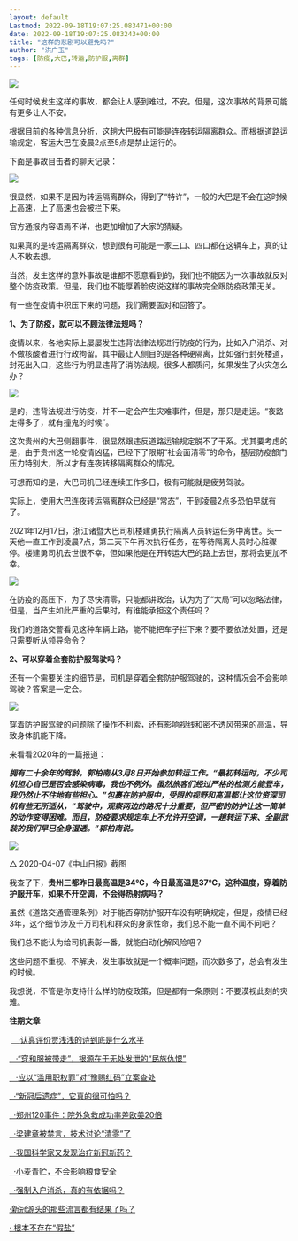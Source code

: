 ```yaml
---
layout: default
Lastmod: 2022-09-18T19:07:25.083471+00:00
date: 2022-09-18T19:07:25.083243+00:00
title: "这样的悲剧可以避免吗?"
author: "洪广玉"
tags: [防疫,大巴,转运,防护服,离群]
---
```


![](https://images.weserv.nl/?url=https%3A//mmbiz.qpic.cn/mmbiz_jpg/ibfcv19ZQSCfKQwdnaicpO8ia2Xyjg5icSgFN8za6KIsgjYfs4cWQZ6JUQicmXOq4K8kbicEDSwsADic1uX62KXUApYlg/640%3Fwx_fmt%3Djpeg)

任何时候发生这样的事故，都会让人感到难过，不安。但是，这次事故的背景可能有更多让人不安。

根据目前的各种信息分析，这趟大巴极有可能是连夜转运隔离群众。而根据道路运输规定，客运大巴在凌晨2点至5点是禁止运行的。

下面是事故目击者的聊天记录：

![](https://images.weserv.nl/?url=https%3A//mmbiz.qpic.cn/mmbiz_jpg/ibfcv19ZQSCfKQwdnaicpO8ia2Xyjg5icSgFuLDlxchKV2U9v6icjIic5aibvZ57mdu2bicicNvJ7XYiaDVbQAJdbVkMXqqg/640%3Fwx_fmt%3Djpeg)

很显然，如果不是因为转运隔离群众，得到了“特许”，一般的大巴是不会在这时候上高速，上了高速也会被拦下来。  

官方通报内容语焉不详，也更加增加了大家的猜疑。

如果真的是转运隔离群众，想到很有可能是一家三口、四口都在这辆车上，真的让人不敢去想。

当然，发生这样的意外事故是谁都不愿意看到的，我们也不能因为一次事故就反对整个防疫政策。但是，我们也不能厚着脸皮说这样的事故完全跟防疫政策无关。

有一些在疫情中积压下来的问题，我们需要面对和回答了。

**1、为了防疫，就可以不顾法律法规吗？**

疫情以来，各地实际上屡屡发生违背法律法规进行防疫的行为，比如入户消杀、对不做核酸者进行行政拘留。其中最让人侧目的是各种硬隔离，比如强行封死楼道，封死出入口，这些行为明显违背了消防法规。很多人都质问，如果发生了火灾怎么办？

![](https://images.weserv.nl/?url=https%3A//mmbiz.qpic.cn/mmbiz_png/ibfcv19ZQSCfKQwdnaicpO8ia2Xyjg5icSgF53ib70rxiaaH1nRpVeGyM8qbQCzNOtucvDPqWk4bK5LZ0TdAvM87Sn0w/640%3Fwx_fmt%3Dpng)

是的，违背法规进行防疫，并不一定会产生灾难事件，但是，那只是走运。“夜路走得多了，就有撞鬼的时候”。  

这次贵州的大巴侧翻事件，很显然跟违反道路运输规定脱不了干系。尤其要考虑的是，由于贵州这一轮疫情凶猛，已经下了限期“社会面清零”的命令，基层防疫部门压力特别大，所以才有连夜转移隔离群众的情况。

可想而知的是，大巴司机已经连续工作多日，极有可能就是疲劳驾驶。  

实际上，使用大巴连夜转运隔离群众已经是“常态”，干到凌晨2点多恐怕早就有了。

2021年12月17日，浙江诸暨大巴司机楼建勇执行隔离人员转运任务中离世。头一天他一直工作到凌晨7点，第二天下午再次执行任务，在等待隔离人员时心脏骤停。楼建勇司机去世很不幸，但如果他是在开转运大巴的路上去世，那将会更加不幸。

![](https://images.weserv.nl/?url=https%3A//mmbiz.qpic.cn/mmbiz_png/ibfcv19ZQSCfKQwdnaicpO8ia2Xyjg5icSgFoYKIsy1NUTvcfjzcSQsD7Uh2oDboJZECiaPGBO56ibu9630NH41t4Qicw/640%3Fwx_fmt%3Dpng)

在防疫的高压下，为了尽快清零，只能都讲政治，认为为了“大局”可以忽略法律，但是，当产生如此严重的后果时，有谁能承担这个责任吗？  

我们的道路交警看见这种车辆上路，能不能把车子拦下来？要不要依法处置，还是只需要听从领导命令？

**2、可以穿着全套防护服驾驶吗？**

 还有一个需要关注的细节是，司机是穿着全套防护服驾驶的，这种情况会不会影响驾驶？答案是一定会。

![](https://images.weserv.nl/?url=https%3A//mmbiz.qpic.cn/mmbiz_png/ibfcv19ZQSCfKQwdnaicpO8ia2Xyjg5icSgF41ibNYaAFgWiavd0Pbuh72kN7ALE52RgxvNSP4Z5ARpGe7ZPiazdVahKw/640%3Fwx_fmt%3Dpng)

穿着防护服驾驶的问题除了操作不利索，还有影响视线和密不透风带来的高温，导致身体肌能下降。

来看看2020年的一篇报道：

**_拥有二十余年的驾龄，郭柏南从3月8日开始参加转运工作。“最初转运时，不少司机担心自己是否会感染病毒，我也不例外。虽然旅客们经过严格的检测方能登车，我仍然止不住地有些担心。”包裹在防护服中，受限的视野和高温都让这位资深司机有些无所适从，“驾驶中，观察两边的路况十分重要，但严密的防护让这一简单的动作变得困难。而且，防疫要求规定车上不允许开空调，一趟转运下来、全副武装的我们早已全身湿透。”郭柏南说。_**

![](https://images.weserv.nl/?url=https%3A//mmbiz.qpic.cn/mmbiz_png/ibfcv19ZQSCfKQwdnaicpO8ia2Xyjg5icSgF4uPQpAyjBLr6QSBySVRIkAicjzJXhCvUM9Ockib1y1bzGE5gnjgmSFxg/640%3Fwx_fmt%3Dpng)

△ 2020-04-07《中山日报》截图

我查了下，**贵州三都昨日最高温是34℃，今日最高温是37℃，这种温度，穿着防护服开车，如果不开空调，不会得热射病吗？**

虽然《道路交通管理条例》对于能否穿防护服开车没有明确规定，但是，疫情已经3年，这个细节涉及千万司机和群众的身家性命，我们总不能一直不闻不问吧？

我们总不能认为给司机表彰一番，就能自动化解风险吧？

这些问题不重视、不解决，发生事故就是一个概率问题，而次数多了，总会有发生的时候。

我想说，不管是你支持什么样的防疫政策，但是都有一条原则：不要漠视此刻的灾难。

**往期文章**

 [   ·](http://mp.weixin.qq.com/s?__biz=MjM5ODM0OTQ3NQ==&mid=2650413369&idx=1&sn=24979b6c942966cbf7344e4520e2d6ed&chksm=bec2a6f589b52fe30ee85e0d6beca4012d3ed64b9b5a1300da9289607ad83f12875298a833cd&scene=21#wechat_redirect)[认真评价贾浅浅的诗到底是什么水平](http://mp.weixin.qq.com/s?__biz=MjM5ODM0OTQ3NQ==&mid=2650413821&idx=2&sn=31aca6be636325a705081cbfebfcb889&chksm=bec2a53189b52c2702fa0b97eec33cd65a10e24641b3dbea8c4368f6bde6c9b84dc9e9df5baf&scene=21#wechat_redirect)

[   ·](http://mp.weixin.qq.com/s?__biz=MjM5ODM0OTQ3NQ==&mid=2650413369&idx=1&sn=24979b6c942966cbf7344e4520e2d6ed&chksm=bec2a6f589b52fe30ee85e0d6beca4012d3ed64b9b5a1300da9289607ad83f12875298a833cd&scene=21#wechat_redirect)[“穿和服被带走”，根源在于无处发泄的“民族仇恨”](http://mp.weixin.qq.com/s?__biz=MjM5ODM0OTQ3NQ==&mid=2650413718&idx=1&sn=9211e327a324c86dcd20efe044854765&chksm=bec2a55a89b52c4ce50b4ad55ecd9a3e267fbd689763793e03ade052508bbb70abd7285b7dde&scene=21#wechat_redirect)

[   ·](http://mp.weixin.qq.com/s?__biz=MjM5ODM0OTQ3NQ==&mid=2650413369&idx=1&sn=24979b6c942966cbf7344e4520e2d6ed&chksm=bec2a6f589b52fe30ee85e0d6beca4012d3ed64b9b5a1300da9289607ad83f12875298a833cd&scene=21#wechat_redirect)[应以“滥用职权罪”对“豫赐红码”立案查处](http://mp.weixin.qq.com/s?__biz=MjM5ODM0OTQ3NQ==&mid=2650413429&idx=1&sn=f22b0b96edf685a029ca70147483ab2b&chksm=bec2a6b989b52faf4ec56b403f09d9e7db0da7053d8048d801b62c4e7d605f92ccf8a27e186f&scene=21#wechat_redirect)

[  ·](http://mp.weixin.qq.com/s?__biz=MjM5ODM0OTQ3NQ==&mid=2650413369&idx=1&sn=24979b6c942966cbf7344e4520e2d6ed&chksm=bec2a6f589b52fe30ee85e0d6beca4012d3ed64b9b5a1300da9289607ad83f12875298a833cd&scene=21#wechat_redirect)[“新冠后遗症”，它真的很可怕吗？](http://mp.weixin.qq.com/s?__biz=MjM5ODM0OTQ3NQ==&mid=2650413356&idx=1&sn=05fdf6d6b2d14a46e9b7e02924ee7ab6&chksm=bec2a6e089b52ff6176d8b1398788c8ca605dcc7e0c8bbd9830c2fcd5033a460de951dba8cb3&scene=21#wechat_redirect)

[  ·](http://mp.weixin.qq.com/s?__biz=MjM5ODM0OTQ3NQ==&mid=2650413369&idx=1&sn=24979b6c942966cbf7344e4520e2d6ed&chksm=bec2a6f589b52fe30ee85e0d6beca4012d3ed64b9b5a1300da9289607ad83f12875298a833cd&scene=21#wechat_redirect)[郑州120事件：院外急救成功率差欧美20倍](http://mp.weixin.qq.com/s?__biz=MjM5ODM0OTQ3NQ==&mid=2650413369&idx=1&sn=24979b6c942966cbf7344e4520e2d6ed&chksm=bec2a6f589b52fe30ee85e0d6beca4012d3ed64b9b5a1300da9289607ad83f12875298a833cd&scene=21#wechat_redirect)

[  ·](http://mp.weixin.qq.com/s?__biz=MjM5ODM0OTQ3NQ==&mid=2650413205&idx=1&sn=967d914ece2c9ecae4b500a7847d025f&chksm=bec2a75989b52e4fe439a1425621b44aaa9f6646bcc3e1921dde08219bf80e30027e04eaf849&scene=21#wechat_redirect)[梁建章被禁言，技术讨论“清零”了](http://mp.weixin.qq.com/s?__biz=MjM5ODM0OTQ3NQ==&mid=2650413300&idx=1&sn=58fc1cb68a58502107f0d4945d4667f1&chksm=bec2a73889b52e2e67dcb0f0a7da2f660a798d35267d094fcf099c115196b115739f0abaea1b&scene=21#wechat_redirect)

[  ·](http://mp.weixin.qq.com/s?__biz=MjM5ODM0OTQ3NQ==&mid=2650413205&idx=1&sn=967d914ece2c9ecae4b500a7847d025f&chksm=bec2a75989b52e4fe439a1425621b44aaa9f6646bcc3e1921dde08219bf80e30027e04eaf849&scene=21#wechat_redirect)[我国科学家又发现治疗新冠新药？](http://mp.weixin.qq.com/s?__biz=MjM5ODM0OTQ3NQ==&mid=2650413239&idx=1&sn=3ba9b9a220320b13dd01a5655982f28d&chksm=bec2a77b89b52e6da14c06ed0ec22a13d13d46fe12530bf18bc41409bc113f603d23292402e3&scene=21#wechat_redirect)

[  ·](http://mp.weixin.qq.com/s?__biz=MjM5ODM0OTQ3NQ==&mid=2650413205&idx=1&sn=967d914ece2c9ecae4b500a7847d025f&chksm=bec2a75989b52e4fe439a1425621b44aaa9f6646bcc3e1921dde08219bf80e30027e04eaf849&scene=21#wechat_redirect)[小麦青贮，不会影响粮食安全](http://mp.weixin.qq.com/s?__biz=MjM5ODM0OTQ3NQ==&mid=2650413205&idx=1&sn=967d914ece2c9ecae4b500a7847d025f&chksm=bec2a75989b52e4fe439a1425621b44aaa9f6646bcc3e1921dde08219bf80e30027e04eaf849&scene=21#wechat_redirect)

[  ·](http://mp.weixin.qq.com/s?__biz=MjM5ODM0OTQ3NQ==&mid=2650413165&idx=1&sn=93586f525cf3d5a6a58fd6cda01910eb&chksm=bec2a7a189b52eb748d36161de6d35cf395df23e8963a9b8eead421990a197d4c0bad6627a6d&scene=21#wechat_redirect)[强制入户消杀，真的有依据吗？](http://mp.weixin.qq.com/s?__biz=MjM5ODM0OTQ3NQ==&mid=2650413186&idx=1&sn=1e654cd57854bb15fd466a429713dfb4&chksm=bec2a74e89b52e58e8e8e1dc831afd1fdab29e21a37c7f10e878605baeac71469b7914e3a70c&scene=21#wechat_redirect)

[·](http://mp.weixin.qq.com/s?__biz=MjM5ODM0OTQ3NQ==&mid=2650412081&idx=1&sn=f7f268d68e42e9470bd3fee3eec4dedb&chksm=bec2abfd89b522ebeeb51eebe8d79c98b87de864f2105f2da304d73f1173ad840c7c2e8217f9&scene=21#wechat_redirect)[新冠源头的那些流言都有结果了吗？](http://mp.weixin.qq.com/s?__biz=MjM5ODM0OTQ3NQ==&mid=2650412805&idx=1&sn=772704bcf05425ca4567d40fc7ca4aa0&chksm=bec2a8c989b521df36cd8747975779b1e5ce71177eb218c3245a6b872fe0cfe615be31a915ec&scene=21#wechat_redirect)

[· 根本不存在“假盐”](http://mp.weixin.qq.com/s?__biz=MjM5ODM0OTQ3NQ==&mid=2650412081&idx=1&sn=f7f268d68e42e9470bd3fee3eec4dedb&chksm=bec2abfd89b522ebeeb51eebe8d79c98b87de864f2105f2da304d73f1173ad840c7c2e8217f9&scene=21#wechat_redirect)

